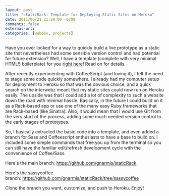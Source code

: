 ```yaml
---
layout: post
title: "staticRack: Template for Deploying Static Sites on Heroku"
date: 2011/06/21 21:20:00 -0700
comments: false
external-url:
categories: [webdev, projects]
---
```



Have you ever looked for a way to quickly build a live prototype as a static 
site that nevertheless had some sensible version control and had potential 
for future extension? Well, I have a template (complete with very minimal HTML5 
boilerplate) for you [right here][1]! Read on for details.

After recently experimenting with CoffeeScript (and loving it), I felt the 
need to stage some code quickly somewhere. I already had my computer setup 
for deployment to Heroku so that was the obvious choice, and a quick search 
on the interwebz meant that my static sites could now run on Heroku easily. 
The upside was that I could add a lot of complexity to such a website down 
the road with minimal hassle. Basically, in the future I could build on it 
as a Rack-based app or use one of the many easy Ruby frameworks that are Rack-based 
(like Sinatra). Also, it would mean that I would use Git from the very start 
of the process, adding some much needed version control to the early stages 
of prototypes.

So, I basically extracted the basic code into a template, and even added a 
branch for Sass and Coffeescript enthusiasts to have a base to build on. I 
included some simple commands that free you up from the terminal so you can 
still have the familiar edit/refresh development cycle with the convenience 
of Coffee/Sass.

Here's the main branch: https://github.com/gnarmis/staticRack

Here's the sassycoffee branch: https://github.com/gnarmis/staticRack/tree/sassycoffee 

Clone the branch you want, customize, and push to Heroku. Enjoy!



[1]: https://github.com/gnarmis/staticRack
